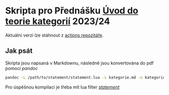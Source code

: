 # Skripta pro Přednášku [Úvod do teorie kategorií](https://wiki.matfyz.cz/NMAG336) 2023/24
Aktuální verzi lze stáhnout z [actions repozitáře](https://github.com/ondrachwiedziuk/Kategorie/actions).

## Jak psát
Skripta jsou napsaná v Markdownu, následně jsou konvertována do pdf pomocí *pandoc*

```bash
pandoc -L /path/to/statement/statement.lua -s kategorie.md -o kategorie.pdf
```

Pro úspěšnou kompilaci je třeba mít lua filter [*statement*](https://github.com/dialoa/statement)


